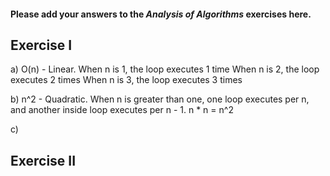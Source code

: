 #### Please add your answers to the ***Analysis of  Algorithms*** exercises here.

## Exercise I

a) O(n) - Linear. 
    When n is 1, the loop executes 1 time
    When n is 2, the loop executes 2 times
    When n is 3, the loop executes 3 times


b) n^2 - Quadratic.
    When n is greater than one, one loop executes per n, and another inside loop executes per n - 1. n * n = n^2


c)

## Exercise II


